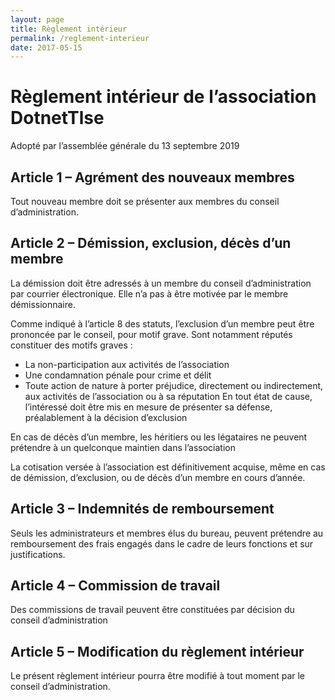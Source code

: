 ```yaml
---
layout: page
title: Règlement intérieur
permalink: /reglement-interieur
date: 2017-05-15
---
```


# Règlement intérieur de l’association DotnetTlse 
Adopté par l’assemblée générale du 13 septembre 2019 

## Article 1 – Agrément des nouveaux membres 

Tout nouveau membre doit se présenter aux membres du conseil d’administration. 

## Article 2 – Démission, exclusion, décès d’un membre 

La démission doit être adressés à un membre du conseil d’administration par courrier électronique. Elle n’a pas à être motivée par le membre démissionnaire.  

Comme indiqué à l’article 8 des statuts, l’exclusion d’un membre peut être prononcée par le conseil, pour motif grave. Sont notamment réputés constituer des motifs graves : 

- La non-participation aux activités de l’association 
- Une condamnation pénale pour crime et délit 
- Toute action de nature à porter préjudice, directement ou indirectement, aux activités de l’association ou à sa réputation En tout état de cause, l’intéressé doit être mis en mesure de présenter sa défense, préalablement à la décision d’exclusion 

En cas de décès d’un membre, les héritiers ou les légataires ne peuvent prétendre à un quelconque maintien dans l’association 
 
La cotisation versée à l’association est définitivement acquise, même en cas de démission, d’exclusion, ou de décès d’un membre en cours d’année. 

## Article 3 – Indemnités de remboursement 

Seuls les administrateurs et membres élus du bureau, peuvent prétendre au remboursement des frais engagés dans le cadre de leurs fonctions et sur justifications. 

## Article 4 – Commission de travail 

Des commissions de travail peuvent être constituées par décision du conseil d’administration 

## Article 5 – Modification du règlement intérieur 

Le présent règlement intérieur pourra être modifié à tout moment par le conseil d’administration. 